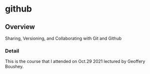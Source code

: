 # github

## Overview
Sharing, Versioning, and Collaborating with Git and Github

### Detail
This is the course that I attended on Oct.29 2021 lectured by Geoffery Boushey.
